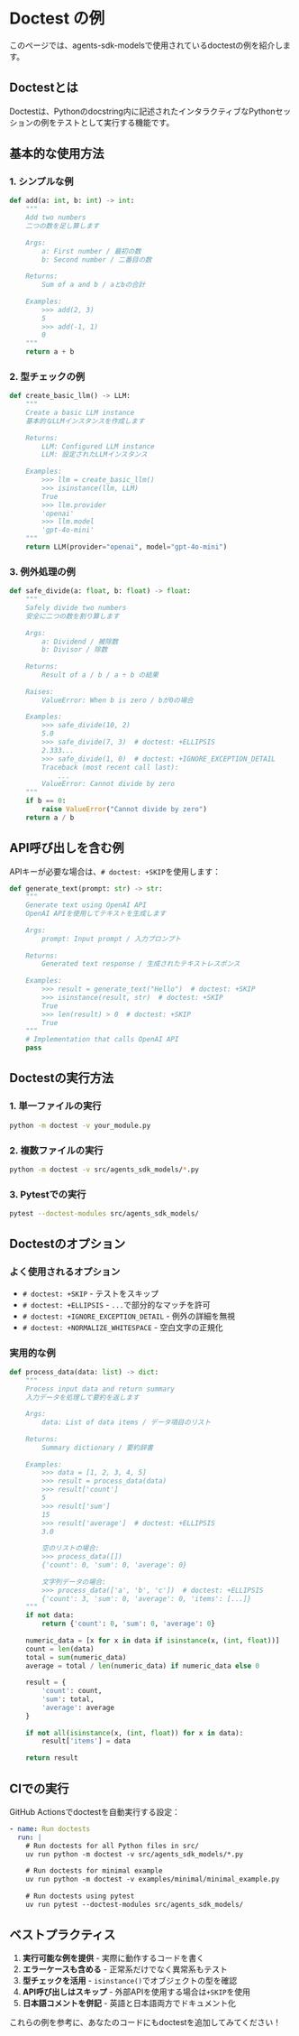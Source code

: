 # Doctest の例

このページでは、agents-sdk-modelsで使用されているdoctestの例を紹介します。

## Doctestとは

Doctestは、Pythonのdocstring内に記述されたインタラクティブなPythonセッションの例をテストとして実行する機能です。

## 基本的な使用方法

### 1. シンプルな例

```python
def add(a: int, b: int) -> int:
    """
    Add two numbers
    二つの数を足し算します
    
    Args:
        a: First number / 最初の数
        b: Second number / 二番目の数
    
    Returns:
        Sum of a and b / aとbの合計
    
    Examples:
        >>> add(2, 3)
        5
        >>> add(-1, 1)
        0
    """
    return a + b
```

### 2. 型チェックの例

```python
def create_basic_llm() -> LLM:
    """
    Create a basic LLM instance
    基本的なLLMインスタンスを作成します
    
    Returns:
        LLM: Configured LLM instance
        LLM: 設定されたLLMインスタンス
    
    Examples:
        >>> llm = create_basic_llm()
        >>> isinstance(llm, LLM)
        True
        >>> llm.provider
        'openai'
        >>> llm.model
        'gpt-4o-mini'
    """
    return LLM(provider="openai", model="gpt-4o-mini")
```

### 3. 例外処理の例

```python
def safe_divide(a: float, b: float) -> float:
    """
    Safely divide two numbers
    安全に二つの数を割り算します
    
    Args:
        a: Dividend / 被除数
        b: Divisor / 除数
    
    Returns:
        Result of a / b / a ÷ b の結果
    
    Raises:
        ValueError: When b is zero / bが0の場合
    
    Examples:
        >>> safe_divide(10, 2)
        5.0
        >>> safe_divide(7, 3)  # doctest: +ELLIPSIS
        2.333...
        >>> safe_divide(1, 0)  # doctest: +IGNORE_EXCEPTION_DETAIL
        Traceback (most recent call last):
            ...
        ValueError: Cannot divide by zero
    """
    if b == 0:
        raise ValueError("Cannot divide by zero")
    return a / b
```

## API呼び出しを含む例

APIキーが必要な場合は、`# doctest: +SKIP`を使用します：

```python
def generate_text(prompt: str) -> str:
    """
    Generate text using OpenAI API
    OpenAI APIを使用してテキストを生成します
    
    Args:
        prompt: Input prompt / 入力プロンプト
    
    Returns:
        Generated text response / 生成されたテキストレスポンス
    
    Examples:
        >>> result = generate_text("Hello")  # doctest: +SKIP
        >>> isinstance(result, str)  # doctest: +SKIP
        True
        >>> len(result) > 0  # doctest: +SKIP
        True
    """
    # Implementation that calls OpenAI API
    pass
```

## Doctestの実行方法

### 1. 単一ファイルの実行

```bash
python -m doctest -v your_module.py
```

### 2. 複数ファイルの実行

```bash
python -m doctest -v src/agents_sdk_models/*.py
```

### 3. Pytestでの実行

```bash
pytest --doctest-modules src/agents_sdk_models/
```

## Doctestのオプション

### よく使用されるオプション

- `# doctest: +SKIP` - テストをスキップ
- `# doctest: +ELLIPSIS` - `...`で部分的なマッチを許可
- `# doctest: +IGNORE_EXCEPTION_DETAIL` - 例外の詳細を無視
- `# doctest: +NORMALIZE_WHITESPACE` - 空白文字の正規化

### 実用的な例

```python
def process_data(data: list) -> dict:
    """
    Process input data and return summary
    入力データを処理して要約を返します
    
    Args:
        data: List of data items / データ項目のリスト
    
    Returns:
        Summary dictionary / 要約辞書
    
    Examples:
        >>> data = [1, 2, 3, 4, 5]
        >>> result = process_data(data)
        >>> result['count']
        5
        >>> result['sum']
        15
        >>> result['average']  # doctest: +ELLIPSIS
        3.0
        
        空のリストの場合:
        >>> process_data([])
        {'count': 0, 'sum': 0, 'average': 0}
        
        文字列データの場合:
        >>> process_data(['a', 'b', 'c'])  # doctest: +ELLIPSIS
        {'count': 3, 'sum': 0, 'average': 0, 'items': [...]}
    """
    if not data:
        return {'count': 0, 'sum': 0, 'average': 0}
    
    numeric_data = [x for x in data if isinstance(x, (int, float))]
    count = len(data)
    total = sum(numeric_data)
    average = total / len(numeric_data) if numeric_data else 0
    
    result = {
        'count': count,
        'sum': total,
        'average': average
    }
    
    if not all(isinstance(x, (int, float)) for x in data):
        result['items'] = data
    
    return result
```

## CIでの実行

GitHub Actionsでdoctestを自動実行する設定：

```yaml
- name: Run doctests
  run: |
    # Run doctests for all Python files in src/
    uv run python -m doctest -v src/agents_sdk_models/*.py
    
    # Run doctests for minimal example
    uv run python -m doctest -v examples/minimal/minimal_example.py
    
    # Run doctests using pytest
    uv run pytest --doctest-modules src/agents_sdk_models/
```

## ベストプラクティス

1. **実行可能な例を提供** - 実際に動作するコードを書く
2. **エラーケースも含める** - 正常系だけでなく異常系もテスト
3. **型チェックを活用** - `isinstance()`でオブジェクトの型を確認
4. **API呼び出しはスキップ** - 外部APIを使用する場合は`+SKIP`を使用
5. **日本語コメントを併記** - 英語と日本語両方でドキュメント化

これらの例を参考に、あなたのコードにもdoctestを追加してみてください！ 